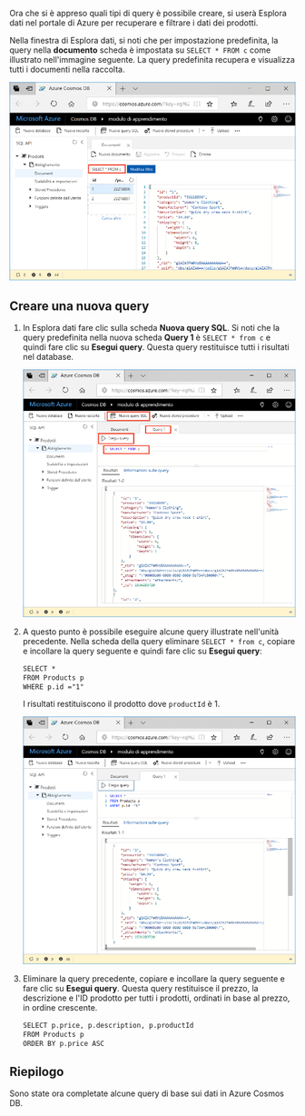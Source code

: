 Ora che si è appreso quali tipi di query è possibile creare, si userà Esplora dati nel portale di Azure per recuperare e filtrare i dati dei prodotti.

Nella finestra di Esplora dati, si noti che per impostazione predefinita, la query nella **documento** scheda è impostata su `SELECT * FROM c` come illustrato nell'immagine seguente. La query predefinita recupera e visualizza tutti i documenti nella raccolta.

![La query predefinita in Esplora dati è SELECT * FROM c](../media/5-azure-cosmosdb-data-explorer-query.png)

## <a name="create-a-new-query"></a>Creare una nuova query

1. In Esplora dati fare clic sulla scheda **Nuova query SQL**. Si noti che la query predefinita nella nuova scheda **Query 1** è `SELECT * from c` e quindi fare clic su **Esegui query**. Questa query restituisce tutti i risultati nel database.

    ![Modificare la query predefinita aggiungendo ORDER BY c._ts DESC e facendo clic su Applica filtro](../media/5-azure-cosmosdb-data-explorer-edit-query.png)

2. A questo punto è possibile eseguire alcune query illustrate nell'unità precedente. Nella scheda della query eliminare `SELECT * from c`, copiare e incollare la query seguente e quindi fare clic su **Esegui query**:

    ```
    SELECT *
    FROM Products p
    WHERE p.id ="1"
    ```

    I risultati restituiscono il prodotto dove `productId` è 1.

    ![Modificare la query predefinita aggiungendo ORDER BY c._ts DESC e facendo clic su Applica filtro](../media/5-azure-cosmosdb-data-explorer-query-by-id.png)

3. Eliminare la query precedente, copiare e incollare la query seguente e fare clic su **Esegui query**. Questa query restituisce il prezzo, la descrizione e l'ID prodotto per tutti i prodotti, ordinati in base al prezzo, in ordine crescente.
 
    ```
    SELECT p.price, p.description, p.productId
    FROM Products p
    ORDER BY p.price ASC
    ```

## <a name="summary"></a>Riepilogo

Sono state ora completate alcune query di base sui dati in Azure Cosmos DB. 